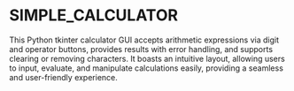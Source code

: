 # SIMPLE_CALCULATOR
This Python tkinter calculator GUI accepts arithmetic expressions via digit and operator buttons, provides results with error handling, and supports clearing or removing characters. It boasts an intuitive layout, allowing users to input, evaluate, and manipulate calculations easily, providing a seamless and user-friendly experience.
